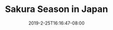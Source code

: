 ---
title: "Sakura Season in Japan"
date: 2019-2-25T16:16:47-08:00
draft: true
categories: ['Travel']
tags: ['international','asia', 'long-trip']
---